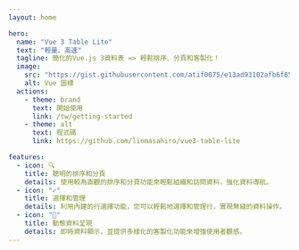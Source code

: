 ```yaml
---
layout: home

hero:
  name: "Vue 3 Table Lite"
  text: "輕量、高速"
  tagline: 簡化的Vue.js 3資料表 => 輕鬆排序、分頁和客製化！
  image:
    src: "https://gist.githubusercontent.com/atif0075/e13ad93102afb6f85cc383144ccb8ce4/raw/9f3351a4cea2ddec0385fcae2a7140553a7c10ab/v3logo.svg"
    alt: Vue 圖標
  actions:
    - theme: brand
      text: 開始使用
      link: /tw/getting-started
    - theme: alt
      text: 程式碼
      link: https://github.com/linmasahiro/vue3-table-lite

features:
  - icon: 🔍
    title: 聰明的排序和分頁
    details: 使用較為直觀的排序和分頁功能來輕鬆組織和訪問資料，強化資料導航。
  - icon: "✓"
    title: 選擇和管理
    details: 利用內建的行選擇功能，您可以輕鬆地選擇和管理行，實現無縫的資料操作。
  - icon: "🔄"
    title: 動態資料呈現
    details: 即時資料顯示，並提供多樣化的客製化功能來增強使用者觀感。
---
```

